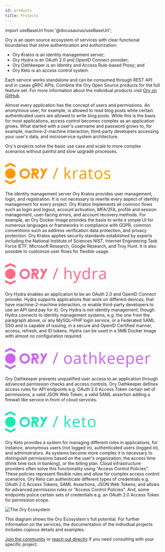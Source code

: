```yaml
---
id: products
title: Projects
---
```


import useBaseUrl from '@docusaurus/useBaseUrl';

Ory is an open source ecosystem of services with clear functional boundaries
that solve authentication and authorization:

- Ory Kratos is an identity management server;
- Ory Hydra is an OAuth 2.0 and OpenID Connect provider;
- Ory Oathkeeper is an Identity and Access Rule-based Proxy; and
- Ory Keto is an access control system.

Each service works standalone and can be consumed through REST API and in cases
gRPC APIs. Combine the Ory Open Source products for the full feature set. For
more information about the individual products visit
[Ory on GitHub](https://github.com/ory/).

Almost every application has the concept of users and permissions. An anonymous
user, for example, is allowed to read blog posts while certain authenticated
users are allowed to write blog posts. While this is the basis for most
applications, access control becomes complex as an application grows. What
started with a user's username and password grows to, for example,
machine-2-machine interaction, third-party developers accessing your user's
data, and microservice system architecture.

Ory's projects solve the basic use case and scale to more complex scenarios
without painful and slow upgrade processes.

## ![Ory Kratos](https://raw.githubusercontent.com/ory/meta/master/static/logos/logo-kratos.svg)

The identity management server Ory Kratos provides user management, login, and
registration. It is not necessary to rewrite every aspect of identity management
for every project. Ory Kratos implements all common flows such as login and
logout, account activation, MFA/2FA, profile and session management, user-facing
errors, and account recovery methods. For example, an Ory Docker Image provides
the basis to write a simple UI for numerous languages or frameworks in
compliance with GDPR, common conventions such as address verification data
protection, and privacy protection. Ory Kratos applies security standards
established by experts including the National Institute of Sciences NIST,
Internet Engineering Task Force IETF, Microsoft Research, Google Research, and
Troy Hunt. It is also possible to customize user flows for flexible usage.

## ![Ory Hydra](https://raw.githubusercontent.com/ory/meta/master/static/logos/logo-hydra.svg)

Ory Hydra enables an application to be an OAuth 2.0 and OpenID Connect provider.
Hydra supports applications that work on different devices, that have
machine-2-machine interaction, or enable third-party developers to use an API
(and pay for it). Ory Hydra is not identity management, though. Hydra connects
to identity management systems, e.g. the one from the paragraph above, or any
MySQL+PHP login service, or a Federated SAML SSO and is capable of issuing, in a
secure and OpenID Certified manner, access, refresh, and ID tokens. Hydra can be
used in a 5MB Docker Image with almost no configuration required.

## ![Ory Oathkeeper](https://raw.githubusercontent.com/ory/meta/master/static/logos/logo-oathkeeper.svg)

Ory Oathkeeper prevents unqualified user access to an application through
advanced permission checks and access controls. Ory Oathkeeper defines access
rules for API endpoints e.g. OAuth 2.0 Access Token certain set of permissions,
a valid JSON Web Token, a valid SAML assertion adding a firewall like service in
front of cloud services.

## ![Ory Keto](https://raw.githubusercontent.com/ory/meta/master/static/logos/logo-keto.svg)

Ory Keto provides a system for managing different roles in applications, for
instance, anonymous users (not logged in), authenticated users (logged in), and
administrators. As systems become more complex it is necessary to distinguish
permissions based on the user's organization, the access time (think time lock
in banking), or the billing plan. Cloud infrastructure providers often solve
this functionality using "Access Control Policies". These policies represent
flexible rules and allow for complex access control scenarios. Ory Keto can
authenticate different types of credentials e.g. OAuth 2.0 Access Tokens, SAML
Assertions, JSON Web Tokens, and allows for advanced permission rules or "Access
Control Policies". And, some endpoints police certain sets of credentials e.g.
an OAuth 2.0 Access Token for permission scope.

<img alt="The Ory Ecosystem" src='https://github.com/ory/docs/raw/master/docs/static/img/docs/ory-ecosystem.png'/>

This diagram shows the Ory Ecosystem's full potential. For further information
on the services, the documentation of the individual projects includes copious
details and examples.

[Join the community](./community.md) or [reach out directly](mailto:hi@ory.sh)
if you need consulting with your specific project.
